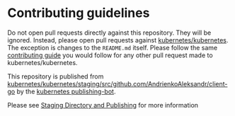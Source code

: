 # Contributing guidelines

Do not open pull requests directly against this repository. They will be ignored. Instead, please open pull requests against [kubernetes/kubernetes](https://git.k8s.io/kubernetes/). 
The exception is changes to the `README.md` itself. 
Please follow the same [contributing guide](https://git.k8s.io/kubernetes/CONTRIBUTING.md) you would follow for any other pull request made to kubernetes/kubernetes.

This repository is published from [kubernetes/kubernetes/staging/src/github.com/AndrienkoAleksandr/client-go](https://git.k8s.io/kubernetes/staging/src/github.com/AndrienkoAleksandr/client-go) by the [kubernetes publishing-bot](https://git.k8s.io/publishing-bot).

Please see [Staging Directory and Publishing](https://git.k8s.io/community/contributors/devel/sig-architecture/staging.md) for more information
